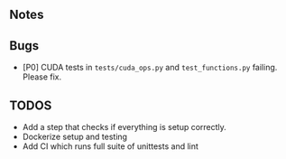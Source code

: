 ## Notes

## Bugs
* [P0] CUDA tests in `tests/cuda_ops.py` and `test_functions.py` failing. Please fix.

## TODOS
* Add a step that checks if everything is setup correctly.
* Dockerize setup and testing
* Add CI which runs full suite of unittests and lint